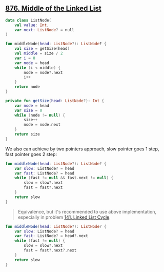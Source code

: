## [876. Middle of the Linked List](https://leetcode.com/problems/middle-of-the-linked-list/)

```kotlin
data class ListNode(
    val value: Int,
    var next: ListNode? = null
)

fun middleNode(head: ListNode?): ListNode? {
    val size = getSize(head)
    val middle = size / 2
    var i = 0
    var node = head
    while (i < middle) {
        node = node?.next
        i++
    }
    return node
}

private fun getSize(head: ListNode?): Int {
    var node = head
    var size = 0
    while (node != null) {
        size++
        node = node.next
    }
    return size
}
```

We also can achieve by two pointers approach, slow pointer goes 1 step, fast pointer goes 2 step:

```kotlin
fun middleNode(head: ListNode?): ListNode? {
    var slow: ListNode? = head
    var fast: ListNode? = head
    while (fast != null && fast.next != null) {
        slow = slow?.next
        fast = fast?.next
    }
    return slow
}
```

> Equivalence, but it's recommended to use above implementation, especially in problem [141. Linked List Cycle](https://leetcode.com/problems/linked-list-cycle/).

```kotlin
fun middleNode(head: ListNode?): ListNode? {
    var slow: ListNode? = head
    var fast: ListNode? = head?.next
    while (fast != null) {
        slow = slow?.next
        fast = fast?.next?.next
    }
    return slow
}
```